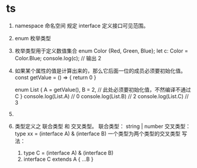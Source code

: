 # ts

1. namespace 命名空间 规定 interface 定义接口可见范围。

2. enum 枚举类型
  1. 枚举类型用于定义数值集合
      enum Color {Red, Green, Blue};
      let c: Color = Color.Blue;
      console.log(c);    // 输出 2
  2. 如果某个属性的值是计算出来的，那么它后面一位的成员必须要初始化值。
      const getValue = () => {
        return 0
      }

      enum List {
        A = getValue(),
        B = 2,  // 此处必须要初始化值，不然编译不通过
        C
      }
      console.log(List.A) // 0
      console.log(List.B) // 2
      console.log(List.C) // 3
  3. 

3. 类型定义之 联合类型 和 交叉类型。
  联合类型： string | number
  交叉类型： type xx = (interface A) & (interface B)
  一个类型为两个类型的交叉类型 写法：
    1. type C = (interface A) & (interface B)
    2. interface C extends A {
      ...B
    }